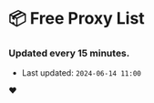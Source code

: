 # :package: Free Proxy List
### Updated every 15 minutes.

- Last updated: `2024-06-14 11:00`

:heart:
